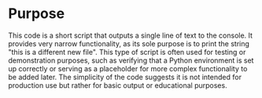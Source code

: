 # Purpose
This code is a short script that outputs a single line of text to the console. It provides very narrow functionality, as its sole purpose is to print the string "this is a different new file". This type of script is often used for testing or demonstration purposes, such as verifying that a Python environment is set up correctly or serving as a placeholder for more complex functionality to be added later. The simplicity of the code suggests it is not intended for production use but rather for basic output or educational purposes.
